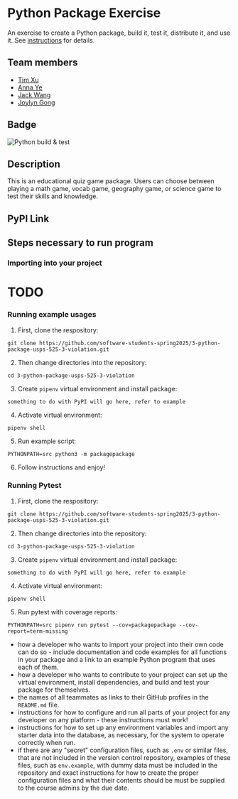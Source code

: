 # Python Package Exercise

An exercise to create a Python package, build it, test it, distribute it, and use it. See [instructions](./instructions.md) for details.

## Team members
- [Tim Xu](https://github.com/timxu23)
- [Anna Ye](https://github.com/AnnaTheYe)
- [Jack Wang](https://github.com/JackInTheBox314)
- [Joylyn Gong](https://github.com/joylyngong)

## Badge
![Python build & test](https://github.com/software-students-spring2025/3-python-package-usps-525-3-violation/actions/workflows/build.yaml/badge.svg)

## Description

This is an educational quiz game package. Users can choose between playing a math game, vocab game, geography game, or science game to test their skills and knowledge.

## PyPI Link

## Steps necessary to run program

### Importing into your project
# TODO

### Running example usages

1. First, clone the respository:

```
git clone https://github.com/software-students-spring2025/3-python-package-usps-525-3-violation.git
```
2. Then change directories into the repository:

```
cd 3-python-package-usps-525-3-violation
```

3. Create `pipenv` virtual environment and install package:

```
something to do with PyPI will go here, refer to example
```
4. Activate virtual environment:

```
pipenv shell
```

5. Run example script:

```
PYTHONPATH=src python3 -m packagepackage
```

6. Follow instructions and enjoy!

### Running Pytest

1. First, clone the respository:

```
git clone https://github.com/software-students-spring2025/3-python-package-usps-525-3-violation.git
```
2. Then change directories into the repository:

```
cd 3-python-package-usps-525-3-violation
```

3. Create `pipenv` virtual environment and install package:

```
something to do with PyPI will go here, refer to example
```
4. Activate virtual environment:

```
pipenv shell
```

5. Run pytest with coverage reports:

```
PYTHONPATH=src pipenv run pytest --cov=packagepackage --cov-report=term-missing
```


- how a developer who wants to import your project into their own code can do so - include documentation and code examples for all functions in your package and a link to an example Python program that uses each of them.
- how a developer who wants to contribute to your project can set up the virtual environment, install dependencies, and build and test your package for themselves.
- the names of all teammates as links to their GitHub profiles in the `README.md` file.
- instructions for how to configure and run all parts of your project for any developer on any platform - these instructions must work!
- instructions for how to set up any environment variables and import any starter data into the database, as necessary, for the system to operate correctly when run.
- if there are any "secret" configuration files, such as `.env` or similar files, that are not included in the version control repository, examples of these files, such as `env.example`, with dummy data must be included in the repository and exact instructions for how to create the proper configuration files and what their contents should be must be supplied to the course admins by the due date.
